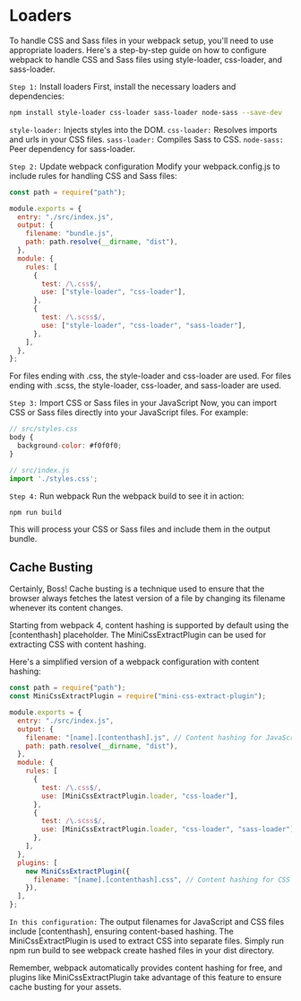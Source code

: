 # Loaders

To handle CSS and Sass files in your webpack setup, you'll need to use appropriate loaders. Here's a step-by-step guide on how to configure webpack to handle CSS and Sass files using style-loader, css-loader, and sass-loader.

`Step 1:` Install loaders
First, install the necessary loaders and dependencies:

```bash
npm install style-loader css-loader sass-loader node-sass --save-dev
```

`style-loader:` Injects styles into the DOM.
`css-loader:` Resolves imports and urls in your CSS files.
`sass-loader:` Compiles Sass to CSS.
`node-sass:` Peer dependency for sass-loader.

`Step 2:` Update webpack configuration
Modify your webpack.config.js to include rules for handling CSS and Sass files:

```javascript
const path = require("path");

module.exports = {
  entry: "./src/index.js",
  output: {
    filename: "bundle.js",
    path: path.resolve(__dirname, "dist"),
  },
  module: {
    rules: [
      {
        test: /\.css$/,
        use: ["style-loader", "css-loader"],
      },
      {
        test: /\.scss$/,
        use: ["style-loader", "css-loader", "sass-loader"],
      },
    ],
  },
};
```

For files ending with .css, the style-loader and css-loader are used.
For files ending with .scss, the style-loader, css-loader, and sass-loader are used.

`Step 3:` Import CSS or Sass files in your JavaScript
Now, you can import CSS or Sass files directly into your JavaScript files. For example:

```javascript
// src/styles.css
body {
  background-color: #f0f0f0;
}

// src/index.js
import './styles.css';
```

`Step 4:` Run webpack
Run the webpack build to see it in action:

```bash
npm run build
```

This will process your CSS or Sass files and include them in the output bundle.

## Cache Busting

Certainly, Boss! Cache busting is a technique used to ensure that the browser always fetches the latest version of a file by changing its filename whenever its content changes.

Starting from webpack 4, content hashing is supported by default using the [contenthash] placeholder. The MiniCssExtractPlugin can be used for extracting CSS with content hashing.

Here's a simplified version of a webpack configuration with content hashing:

```javascript
const path = require("path");
const MiniCssExtractPlugin = require("mini-css-extract-plugin");

module.exports = {
  entry: "./src/index.js",
  output: {
    filename: "[name].[contenthash].js", // Content hashing for JavaScript files
    path: path.resolve(__dirname, "dist"),
  },
  module: {
    rules: [
      {
        test: /\.css$/,
        use: [MiniCssExtractPlugin.loader, "css-loader"],
      },
      {
        test: /\.scss$/,
        use: [MiniCssExtractPlugin.loader, "css-loader", "sass-loader"],
      },
    ],
  },
  plugins: [
    new MiniCssExtractPlugin({
      filename: "[name].[contenthash].css", // Content hashing for CSS files
    }),
  ],
};
```

`In this configuration:`
The output filenames for JavaScript and CSS files include [contenthash], ensuring content-based hashing.
The MiniCssExtractPlugin is used to extract CSS into separate files.
Simply run npm run build to see webpack create hashed files in your dist directory.

Remember, webpack automatically provides content hashing for free, and plugins like MiniCssExtractPlugin take advantage of this feature to ensure cache busting for your assets.
